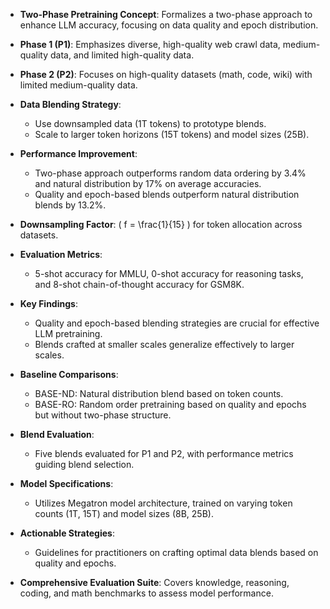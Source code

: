 - **Two-Phase Pretraining Concept**: Formalizes a two-phase approach to enhance LLM accuracy, focusing on data quality and epoch distribution.
  
- **Phase 1 (P1)**: Emphasizes diverse, high-quality web crawl data, medium-quality data, and limited high-quality data.
  
- **Phase 2 (P2)**: Focuses on high-quality datasets (math, code, wiki) with limited medium-quality data.
  
- **Data Blending Strategy**: 
  - Use downsampled data (1T tokens) to prototype blends.
  - Scale to larger token horizons (15T tokens) and model sizes (25B).
  
- **Performance Improvement**: 
  - Two-phase approach outperforms random data ordering by 3.4% and natural distribution by 17% on average accuracies.
  - Quality and epoch-based blends outperform natural distribution blends by 13.2%.
  
- **Downsampling Factor**: \( f = \frac{1}{15} \) for token allocation across datasets.
  
- **Evaluation Metrics**: 
  - 5-shot accuracy for MMLU, 0-shot accuracy for reasoning tasks, and 8-shot chain-of-thought accuracy for GSM8K.
  
- **Key Findings**: 
  - Quality and epoch-based blending strategies are crucial for effective LLM pretraining.
  - Blends crafted at smaller scales generalize effectively to larger scales.
  
- **Baseline Comparisons**: 
  - BASE-ND: Natural distribution blend based on token counts.
  - BASE-RO: Random order pretraining based on quality and epochs but without two-phase structure.
  
- **Blend Evaluation**: 
  - Five blends evaluated for P1 and P2, with performance metrics guiding blend selection.
  
- **Model Specifications**: 
  - Utilizes Megatron model architecture, trained on varying token counts (1T, 15T) and model sizes (8B, 25B).
  
- **Actionable Strategies**: 
  - Guidelines for practitioners on crafting optimal data blends based on quality and epochs.
  
- **Comprehensive Evaluation Suite**: Covers knowledge, reasoning, coding, and math benchmarks to assess model performance.